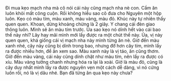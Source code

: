 Đi mua kẹo mạch nha mà cô nói cái này cũng mạch nha nè con. Cầm ăn luôn khỏi mất công cuộn. Rồi không hiểu sao cô đưa cho Nguyên một hộp luôn. Kẹo có màu tím, màu xanh, màu vàng, màu đỏ. Khúc này tự nhiên thấy quen quen. Khoan, dừng khoảng chừng là 2 giây. Y chang cái đèn giao thông luôn. Mình sẽ ăn màu tím trước. Ủa sao kẹo nó dính hết vào cái bao thế này nhỉ? Lây hay mãi mình mới lấy được ra một chút thế này. Ủa, vị này quen quen, khá giống cái vị mạch nha này mình từng ăn nè. Giờ đến màu xanh nhé, cây này cũng bị dính trong bao, nhưng đỡ hơn cây tím, mình lấy ra được nhiều hơn, để ăn xem sao. Màu xanh này là vị táo, ăn cũng thơm. Giờ đến màu vàng, cái này cũng dính chặt như màu tím, nên lấy ra được có xíu. Màu vàng tưởng chanh nhưng hóa ra lại là xoài. Giờ là màu đỏ, cũng là cây duy nhất mình lấy ra được nguyên vẹn một cách dễ dàng, vì nó cứng luôn rồi, nó là vị dâu nhé. Bạn đã từng ăn qua kẹo này chưa?